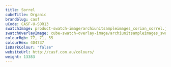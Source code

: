 ```yaml
---
title: Sorrel
cubeTitle: Organic
brandSlug: casf
uCode: CASF-U-SOR13
swatchImage: product-swatch-image/archiunitsampleimages_corian_sorrel.jpg
swatchOverlayImage: cube-swatch-overlay-image/archiunitsampleimages_swatch-overlay_corian.png
colourRgb: 77, 71, 55
colourHex: 4D4737
isDarkColour: "false"
websiteUrl: http://casf.com.au/colours/
weight: 13383
---
```

